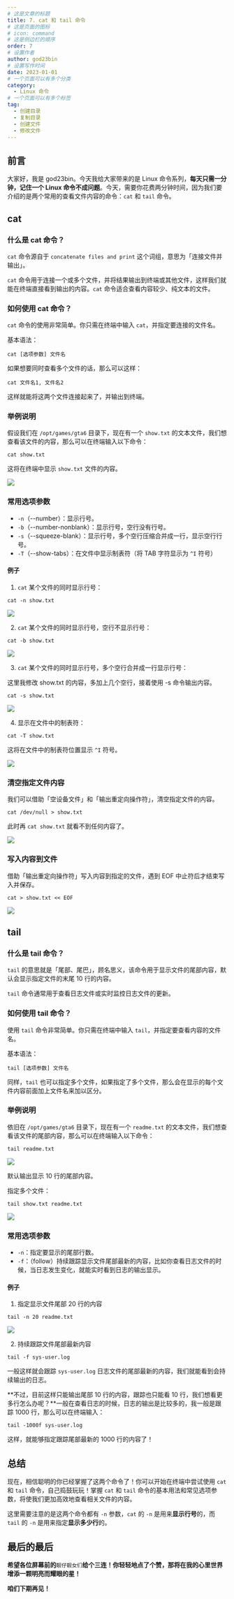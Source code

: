 ```yaml
---
# 这是文章的标题
title: 7. cat 和 tail 命令
# 这是页面的图标
# icon: command
# 这是侧边栏的顺序
order: 7
# 设置作者
author: god23bin
# 设置写作时间
date: 2023-01-01
# 一个页面可以有多个分类
category:
  - Linux 命令
# 一个页面可以有多个标签
tag:
  - 创建目录
  - 复制目录
  - 创建文件
  - 修改文件
---
```


## 前言

大家好，我是 god23bin。今天我给大家带来的是 Linux 命令系列，**每天只需一分钟，记住一个 Linux 命令不成问题**。今天，需要你花费两分钟时间，因为我们要介绍的是两个常用的查看文件内容的命令：`cat` 和 `tail` 命令。

## cat

### 什么是 cat 命令？

`cat` 命令源自于  `concatenate files and print` 这个词组，意思为「连接文件并输出」。

`cat` 命令用于连接一个或多个文件，并将结果输出到终端或其他文件，这样我们就能在终端直接看到输出的内容。`cat` 命令适合查看内容较少、纯文本的文件。

### 如何使用 cat 命令？

`cat` 命令的使用非常简单。你只需在终端中输入 `cat`，并指定要连接的文件名。

基本语法：

```shell
cat [选项参数] 文件名
```

如果想要同时查看多个文件的话，那么可以这样：

```shell
cat 文件名1, 文件名2
```

这样就能将这两个文件连接起来了，并输出到终端。

### 举例说明

假设我们在 `/opt/games/gta6` 目录下，现在有一个 `show.txt` 的文本文件，我们想查看该文件的内容，那么可以在终端输入以下命令：

```shell
cat show.txt
```

这将在终端中显示 `show.txt` 文件的内容。

![](https://pic-bed-of-god23bin.oss-cn-shenzhen.aliyuncs.com/img/20230612234212.png)

### 常用选项参数

- `-n`（--number）：显示行号。
- `-b`（--number-nonblank）：显示行号，空行没有行号。
- `-s`（--squeeze-blank）：显示行号，多个空行压缩合并成一行，显示空行行号。
- `-T`（--show-tabs）：在文件中显示制表符（将 TAB 字符显示为 `^I` 符号）

#### 例子

1. `cat` 某个文件的同时显示行号：

```shell
cat -n show.txt
```

![](https://pic-bed-of-god23bin.oss-cn-shenzhen.aliyuncs.com/img/20230612234217.png)

2. `cat` 某个文件的同时显示行号，空行不显示行号：

```shell
cat -b show.txt
```

![](https://pic-bed-of-god23bin.oss-cn-shenzhen.aliyuncs.com/img/20230612234222.png)

3. `cat` 某个文件的同时显示行号，多个空行合并成一行显示行号：

这里我修改 show.txt 的内容，多加上几个空行，接着使用 -s 命令输出内容。

```shell
cat -s show.txt
```

![](https://pic-bed-of-god23bin.oss-cn-shenzhen.aliyuncs.com/img/20230612234227.png)

4. 显示在文件中的制表符：

```shell
cat -T show.txt
```

这将在文件中的制表符位置显示 `^I` 符号。

![](https://pic-bed-of-god23bin.oss-cn-shenzhen.aliyuncs.com/img/20230612234232.png)

### 清空指定文件内容

我们可以借助「空设备文件」和「输出重定向操作符」，清空指定文件的内容。

```shell
cat /dev/null > show.txt
```

此时再 `cat show.txt` 就看不到任何内容了。

![](https://pic-bed-of-god23bin.oss-cn-shenzhen.aliyuncs.com/img/20230612234238.png)

### 写入内容到文件

借助「输出重定向操作符」写入内容到指定的文件，遇到 EOF 中止符后才结束写入并保存。

```shell
cat > show.txt << EOF
```

![](https://pic-bed-of-god23bin.oss-cn-shenzhen.aliyuncs.com/img/20230612234243.png)

## tail

### 什么是 tail 命令？

`tail` 的意思就是「尾部、尾巴」，顾名思义，该命令用于显示文件的尾部内容，默认会显示指定文件的末尾 10 行的内容。

`tail` 命令通常用于查看日志文件或实时监控日志文件的更新。

### 如何使用 tail 命令？

使用 `tail` 命令非常简单。你只需在终端中输入 `tail`，并指定要查看内容的文件名。

基本语法：

```shell
tail [选项参数] 文件名
```

同样，`tail` 也可以指定多个文件，如果指定了多个文件，那么会在显示的每个文件内容前面加上文件名来加以区分。

### 举例说明

依旧在 `/opt/games/gta6` 目录下，现在有一个 `readme.txt` 的文本文件，我们想查看该文件的尾部内容，那么可以在终端输入以下命令：

```shell
tail readme.txt
```

![](https://pic-bed-of-god23bin.oss-cn-shenzhen.aliyuncs.com/img/20230612234247.png)

默认输出显示 10 行的尾部内容。

指定多个文件：

```shell
tail show.txt readme.txt
```

![](https://pic-bed-of-god23bin.oss-cn-shenzhen.aliyuncs.com/img/20230612234250.png)

### 常用选项参数

- `-n`：指定要显示的尾部行数。
- `-f`：（follow）持续跟踪显示文件尾部最新的内容，比如你查看日志文件的时候，当日志发生变化，就能实时看到日志的输出显示。

#### 例子

1. 指定显示文件尾部 20 行的内容

```shell
tail -n 20 readme.txt
```

![](https://pic-bed-of-god23bin.oss-cn-shenzhen.aliyuncs.com/img/20230612234252.png)

2. 持续跟踪文件尾部最新内容

```shell
tail -f sys-user.log
```

一般这样就会跟踪 `sys-user.log` 日志文件的尾部最新的内容，我们就能看到会持续输出的日志。

**不过，目前这样只能输出尾部 10 行的内容，跟踪也只能看 10 行，我们想看更多行怎么办呢？**一般在查看日志的时候，日志的输出是比较多的，我一般是跟踪 1000 行，那么可以在终端输入：

```shell
tail -1000f sys-user.log
```

这样，就能够指定跟踪尾部最新的 1000 行的内容了！

## 总结

现在，相信聪明的你已经掌握了这两个命令了！你可以开始在终端中尝试使用 `cat` 和 `tail` 命令，自己捣鼓玩玩！掌握 `cat` 和 `tail` 命令的基本用法和常见选项参数，将使我们更加高效地查看相关文件的内容。

这里需要注意的是这两个命令都有 `-n` 参数，`cat` 的 `-n` 是用来**显示行号**的，而 `tail` 的 `-n` 是用来指定**显示多少行**的。

## 最后的最后

**希望各位屏幕前的**`靓仔靓女们`**给个三连！你轻轻地点了个赞，那将在我的心里世界增添一颗明亮而耀眼的星！**

**咱们下期再见！**